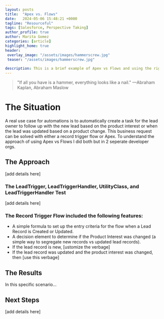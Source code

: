 ```yaml
---
layout: posts
title:  "Apex vs. Flows"
date:   2024-05-06 15:48:21 +0000
tagline: "Resourceful"
tags: [Salesforce, Perspective Taking]
author_profile: true
author: Marita Gomez
categories: [article]
highlight_home: true
header:
 overlay_image: "/assets/images/hammerscrew.jpg"
 teaser: "/assets/images/hammerscrew.jpg"
 
description: This is a brief example of Apex vs Flows and using the right tool for the job.
---
```

>"If all you have is a hammer, everything looks like a nail."
—Abraham Kaplan, Abraham Maslow


# The Situation
A real use case for automations is to automatically create a task for the lead owner to follow up with the new lead based on the product interest or when the lead was updated based on a product change. This business request can be solved with either a record trigger flow or Apex. To understand the approach of using Apex vs Flows I did both but in 2 seperate developer orgs.

## The Approach
[add details here]

### The LeadTrigger, LeadTriggerHandler, UtilityClass, and LeadTriggerHandler Test
[add details here]

### The Record Trigger Flow included the following features:
* A simple formula to set up the entry criteria for the flow when a Lead Record is Created or Updated.
* A decision element to determine if the Product Interest was changed (a simple way to segregate new records
vs updated lead records).
* If the lead record is new, [ustomize the verbage]
* If the lead record was updated and the product interest was changed, then [use this verbage]


## The Results
In this specific scenario...

## Next Steps
[add details here]